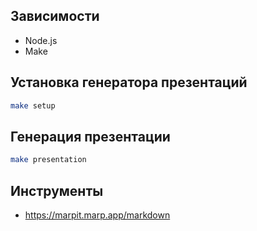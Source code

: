 ## Зависимости

* Node.js
* Make

## Установка генератора презентаций

```sh
make setup
```

## Генерация презентации

```sh
make presentation

```

## Инструменты

* https://marpit.marp.app/markdown